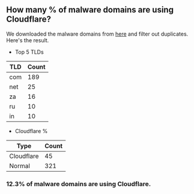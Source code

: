 ## How many % of malware domains are using Cloudflare?


We downloaded the malware domains from [here](https://urlhaus.abuse.ch) and filter out duplicates.
Here's the result.


[//]: # (start replacement)


- Top 5 TLDs

| TLD | Count |
| --- | --- |
| com | 189 |
| net | 25 |
| za | 16 |
| ru | 10 |
| in | 10 |


- Cloudflare %

| Type | Count |
| --- | --- |
| Cloudflare | 45 |
| Normal | 321 |


### 12.3% of malware domains are using Cloudflare.